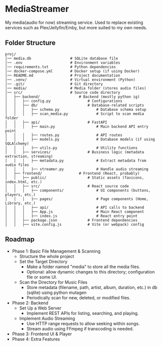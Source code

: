 # MediaStreamer

My media(audio for now) streaming service. Used to replace existing services such as Plex/Jellyfin/Emby, but more suited to my own needs.

## Folder Structure

```plaintext
proj/
│── media.db                  # SQLite database file
│── .env                      # Environment variables
│── requirements.txt          # Python dependencies
│── docker-compose.yml        # Docker setup (if using Docker)
│── README.md                 # Project documentation
|── .venv/                    # Virtual environment (Python)
│── .git/                     # Git directory
│── media/                    # Media folder (stores audio files)
│── src/                      # Source code directory
│   ├── backend/                  # Backend (mostly python ig)
│   │   ├── config.py                 # Configurations
│   │   ├── db/                       # Database-related scripts
│   │   │   ├── schema.py                 # Database schema setup
│   │   │   ├── scan_media.py             # Script to scan media folder
│   │   ├── api/                      # FastAPI
│   │   │   ├── main.py                   # Main backend API entry point
│   │   │   ├── routes.py                 # API routes
│   │   │   ├── models.py                 # Database models (if using SQLAlchemy)
│   │   │   ├── utils.py                  # Utility functions
│   │   ├── services/                 # Business logic (metadata extraction, streaming)
│   │   │   ├── metadata.py               # Extract metadata from audio files
│   │   │   ├── streamer.py               # Handle audio streaming
│   ├── frontend/                 # Frontend (React, probably)
│   │   ├── public/                   # Static assets (favicons, index.html, etc.)
│   │   ├── src/                      # React source code
│   │   │   ├── components/               # UI components (buttons, players, etc.)
│   │   │   ├── pages/                    # Page components (Home, Library, etc.)
│   │   │   ├── api/                      # API calls to backend
│   │   │   ├── App.js                    # Main React component
│   │   │   ├── index.js                  # React entry point
│   │   ├── package.json              # Frontend dependencies
│   │   ├── vite.config.js            # Vite (or webpack) config
```

## Roadmap
- Phase 1: Basic File Management & Scanning
  - Structure the whole project
  - Set the Target Directory
    - Make a folder named "media" to store all the media files.
    - Optional: allow dynamic changes to this directory; configuration file or some UI.
  - Scan the Directory for Music Files
    - Store metadata (filename, path, artist, album, duration, etc.) in db (sqlite) using python mutagen
    - Periodically scan for new, deleted, or modified files.
- Phase 2: Backend
  - Set Up a Web Server
    - Implement REST APIs for listing, searching, and playing.
  - Implement Audio Streaming
    - Use HTTP range requests to allow seeking within songs.
    - Stream audio using FFmpeg if transcoding is needed.
- Phase 3: Frontend UI & Player
- Phase 4: Extra Features